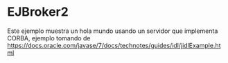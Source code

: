 # EJBroker2

Este ejemplo muestra un hola mundo usando un servidor que implementa CORBA, ejemplo tomando de  https://docs.oracle.com/javase/7/docs/technotes/guides/idl/jidlExample.html
